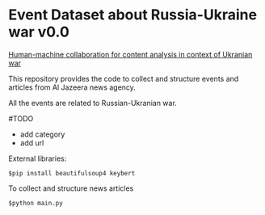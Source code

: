 # Event Dataset about Russia-Ukraine war v0.0


[Human-machine collaboration for content analysis in context of Ukranian war](https://www.humane-ai.eu/project/human-machine-collaboration-for-content-analysis-in-context-of-ukranian-war/)


This repository provides the code to collect and structure events and articles from Al Jazeera news agency. 

All the events are related to Russian-Ukranian war. 


#TODO

- add category
- add url

External libraries:

`$pip install beautifulsoup4 keybert`

To collect and structure news articles 

`$python main.py`

